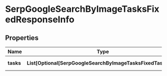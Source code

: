 # SerpGoogleSearchByImageTasksFixedResponseInfo


## Properties

| Name | Type | Description | Notes |
|------------ | ------------- | ------------- | -------------|
**tasks** | **List[Optional[SerpGoogleSearchByImageTasksFixedTaskInfo]]** | array of tasks |[optional]|